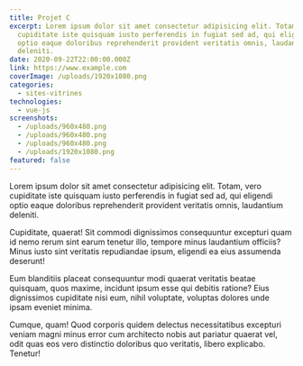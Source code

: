 ```yaml
---
title: Projet C
excerpt: Lorem ipsum dolor sit amet consectetur adipisicing elit. Totam, vero
  cupiditate iste quisquam iusto perferendis in fugiat sed ad, qui eligendi
  optio eaque doloribus reprehenderit provident veritatis omnis, laudantium
  deleniti.
date: 2020-09-22T22:00:00.000Z
link: https://www.example.com
coverImage: /uploads/1920x1080.png
categories:
  - sites-vitrines
technologies:
  - vue-js
screenshots:
  - /uploads/960x480.png
  - /uploads/960x480.png
  - /uploads/960x480.png
  - /uploads/1920x1080.png
featured: false
---
```

Lorem ipsum dolor sit amet consectetur adipisicing elit. Totam, vero
cupiditate iste quisquam iusto perferendis in fugiat sed ad, qui eligendi
optio eaque doloribus reprehenderit provident veritatis omnis, laudantium
deleniti.

Cupiditate, quaerat! Sit commodi dignissimos consequuntur excepturi quam id nemo rerum sint earum tenetur illo, tempore minus laudantium officiis? Minus iusto sint veritatis repudiandae ipsum, eligendi ea eius assumenda deserunt!

Eum blanditiis placeat consequuntur modi quaerat veritatis beatae quisquam, quos maxime, incidunt ipsum esse qui debitis ratione? Eius dignissimos cupiditate nisi eum, nihil voluptate, voluptas dolores unde ipsam eveniet minima.

Cumque, quam! Quod corporis quidem delectus necessitatibus excepturi veniam magni minus error cum architecto nobis aut pariatur quaerat vel, odit quas eos vero distinctio doloribus quo veritatis, libero explicabo. Tenetur!
